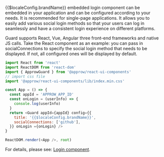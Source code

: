 {{$localeConfig.brandName}} embedded login component can be embedded in your application and can be configured according to your needs. It is recommended for single-page applications. It allows you to easily add various social login methods so that your users can log in seamlessly and have a consistent login experience on different platforms.

Guard supports React, Vue, Angular three front-end frameworks and native JS calls. Take the React component as an example: you can pass in socialConnections to specify the social login method that needs to be displayed. If not, all configured ones will be displayed by default.

```javascript
import React from 'react'
import ReactDOM from 'react-dom'
import { ApprowGuard } from '@approw/react-ui-components'
// import css file
import '@approw/react-ui-components/lib/index.min.css'

const App = () => {
  const appId = 'APPROW_APP_ID'
  const onLogin = (userInfo) => {
    console.log(userInfo)
  }
  return <Guard appId={appId} config={{
    title: '{{$localeConfig.brandName}}',
    socialConnections: ['github'],
  }} onLogin ={onLogin} />
}

ReactDOM.render(<App />, root)
```


For details, please see: [Login component](../../../../reference/ui-components/README.md).
